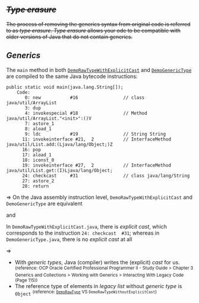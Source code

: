 ## ~~*Type erasure*~~
~~The process of removing the generics syntax from original code is referred to as *type erasure*. *Type erasure* allows your ode to be compatible with older versions of Java that do not contain generics.~~

## *Generics*

The `main` method in both [`DemoRawTypeWithExplicitCast`](https://github.com/rxue/java8-perusharjoitus/blob/master/src/main/java/practice/ocpkasi/compiler_behavior/generics/DemoRawTypeWithExplicitCast.java) and [`DemoGenericType`](https://github.com/rxue/java8-perusharjoitus/blob/master/src/main/java/practice/ocpkasi/compiler_behavior/generics/DemoGenericType.java) are compiled to the same Java bytecode instructions:
```  
public static void main(java.lang.String[]);
    Code:
       0: new           #16                 // class java/util/ArrayList
       3: dup
       4: invokespecial #18                 // Method java/util/ArrayList."<init>":()V
       7: astore_1
       8: aload_1
       9: ldc           #19                 // String String
      11: invokeinterface #21,  2           // InterfaceMethod java/util/List.add:(Ljava/lang/Object;)Z
      16: pop
      17: aload_1
      18: iconst_0
      19: invokeinterface #27,  2           // InterfaceMethod java/util/List.get:(I)Ljava/lang/Object;
      24: checkcast     #31                 // class java/lang/String
      27: astore_2
      28: return
```
=> On the Java assembly instruction level, `DemoRawTypeWithExplicitCast` and `DemoGenericType` are equivalent

and

In `DemoRawTypeWithExplicitCast.java`, there is *explicit cast*, which corresponds to the instruction `24: checkcast  #31`; whereas in `DemoGenericType.java`, there is no *explicit cast* at all

=> 

* With *generic types*, Java (compiler) writes the (explicit) *cast* for us. <sup>(reference: OCP Oracle Certified Professional Programmer II - Study Guide > Chapter 3 Generics and Collections > Working with Generics > Interacting With Legacy Code (Page 115))</sup>
* The reference type of elements in *legacy list* without *generic type* is `Object` <sup>(reference: [`DemoRawType`](https://github.com/rxue/java8-perusharjoitus/blob/master/src/main/java/practice/ocpkasi/compiler_behavior/generics/DemoRawType.java) VS `DemoRawTypeWithoutExplicitCast`)
